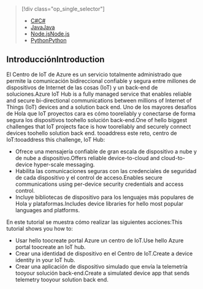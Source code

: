 > [!div class="op_single_selector"]
> * [<span data-ttu-id="b6a36-101">C#</span><span class="sxs-lookup"><span data-stu-id="b6a36-101">C#</span></span>](../articles/iot-hub/iot-hub-csharp-csharp-getstarted.md)
> * [<span data-ttu-id="b6a36-102">Java</span><span class="sxs-lookup"><span data-stu-id="b6a36-102">Java</span></span>](../articles/iot-hub/iot-hub-java-java-getstarted.md)
> * [<span data-ttu-id="b6a36-103">Node.js</span><span class="sxs-lookup"><span data-stu-id="b6a36-103">Node.js</span></span>](../articles/iot-hub/iot-hub-node-node-getstarted.md)
> * [<span data-ttu-id="b6a36-104">Python</span><span class="sxs-lookup"><span data-stu-id="b6a36-104">Python</span></span>](../articles/iot-hub/iot-hub-python-getstarted.md)
> 
> 

## <a name="introduction"></a><span data-ttu-id="b6a36-105">Introducción</span><span class="sxs-lookup"><span data-stu-id="b6a36-105">Introduction</span></span>
<span data-ttu-id="b6a36-106">El Centro de IoT de Azure es un servicio totalmente administrado que permite la comunicación bidireccional confiable y segura entre millones de dispositivos de Internet de las cosas (IoT) y un back-end de soluciones.</span><span class="sxs-lookup"><span data-stu-id="b6a36-106">Azure IoT Hub is a fully managed service that enables reliable and secure bi-directional communications between millions of Internet of Things (IoT) devices and a solution back end.</span></span> <span data-ttu-id="b6a36-107">Uno de los mayores desafíos de Hola que IoT proyectos cara es cómo tooreliably y conectarse de forma segura los dispositivos toohello solución back-end.</span><span class="sxs-lookup"><span data-stu-id="b6a36-107">One of hello biggest challenges that IoT projects face is how tooreliably and securely connect devices toohello solution back end.</span></span> <span data-ttu-id="b6a36-108">tooaddress este reto, centro de IoT:</span><span class="sxs-lookup"><span data-stu-id="b6a36-108">tooaddress this challenge, IoT Hub:</span></span>

* <span data-ttu-id="b6a36-109">Ofrece una mensajería confiable de gran escala de dispositivo a nube y de nube a dispositivo.</span><span class="sxs-lookup"><span data-stu-id="b6a36-109">Offers reliable device-to-cloud and cloud-to-device hyper-scale messaging.</span></span>
* <span data-ttu-id="b6a36-110">Habilita las comunicaciones seguras con las credenciales de seguridad de cada dispositivo y el control de acceso.</span><span class="sxs-lookup"><span data-stu-id="b6a36-110">Enables secure communications using per-device security credentials and access control.</span></span>
* <span data-ttu-id="b6a36-111">Incluye bibliotecas de dispositivo para los lenguajes más populares de Hola y plataformas.</span><span class="sxs-lookup"><span data-stu-id="b6a36-111">Includes device libraries for hello most popular languages and platforms.</span></span>

<span data-ttu-id="b6a36-112">En este tutorial se muestra cómo realizar las siguientes acciones:</span><span class="sxs-lookup"><span data-stu-id="b6a36-112">This tutorial shows you how to:</span></span>

* <span data-ttu-id="b6a36-113">Usar hello toocreate portal Azure un centro de IoT.</span><span class="sxs-lookup"><span data-stu-id="b6a36-113">Use hello Azure portal toocreate an IoT hub.</span></span>
* <span data-ttu-id="b6a36-114">Crear una identidad de dispositivo en el Centro de IoT.</span><span class="sxs-lookup"><span data-stu-id="b6a36-114">Create a device identity in your IoT hub.</span></span>
* <span data-ttu-id="b6a36-115">Crear una aplicación de dispositivo simulado que envía la telemetría tooyour solución back-end.</span><span class="sxs-lookup"><span data-stu-id="b6a36-115">Create a simulated device app that sends telemetry tooyour solution back end.</span></span>


